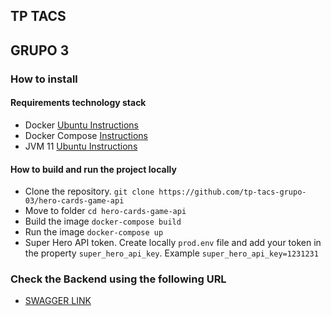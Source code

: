 ## TP TACS
## GRUPO 3

### How to install
#### Requirements technology stack
* Docker [Ubuntu Instructions](https://docs.docker.com/engine/install/ubuntu/)
* Docker Compose [Instructions](https://docs.docker.com/compose/install/)
* JVM 11 [Ubuntu Instructions](https://www.infoworld.com/article/3514725/installing-oracle-java-se-11-on-ubuntu-18-04.html)


#### How to build and run the project locally
* Clone the repository. `git clone https://github.com/tp-tacs-grupo-03/hero-cards-game-api`
* Move to folder `cd hero-cards-game-api` 
* Build the image `docker-compose build`
* Run the image `docker-compose up`
* Super Hero API token. Create locally `prod.env` file and add your token 
in the property `super_hero_api_key`. Example `super_hero_api_key=1231231`
### Check the Backend using the following URL
* [SWAGGER LINK](http://localhost:8080/swagger-ui.html) 
